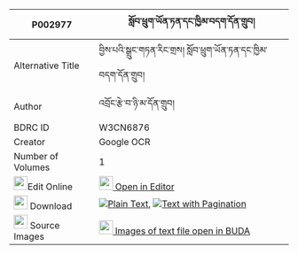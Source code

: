 |P002977|སློབ་ཕྲུག་ཡོན་ཏན་དང་ཁྱིམ་བདག་དོན་གྲུབ། 
| --- | --- 
|Alternative Title |བྱིས་པའི་སྒྲུང་གཏན་རིང་གྲས། སློབ་ཕྲུག་ཡོན་ཏན་དང་ཁྱིམ་བདག་དོན་གྲུབ།
|Author| འབྲོང་རྩེ་བ་ཉི་མ་དོན་གྲུབ།
|BDRC ID | W3CN6876
|Creator | Google OCR
|Number of Volumes| 1
|<img width="25" src="https://img.icons8.com/color/25/000000/edit-property.png">Edit Online| [<img width="25" src="https://avatars.githubusercontent.com/u/45091458?s=200&v=4"> Open in Editor](http://editor.openpecha.org/P002977)
|<img width="25" src="https://img.icons8.com/fluent/48/000000/download-2.png"/>  Download | [![](https://img.icons8.com/color/20/000000/txt.png)Plain Text](https://github.com/Openpecha/P002977/releases/download/v1/lobtruk_yonten_dang_khyimdak_d_plain_P002977.zip), [![](https://img.icons8.com/color/20/000000/txt.png)Text with Pagination](https://github.com/Openpecha/P002977/releases/download/v1/lobtruk_yonten_dang_khyimdak_d_pages_P002977.zip)
|<img width="25" src="https://img.icons8.com/plasticine/100/000000/pictures-folder.png"/>  Source Images | [<img width="25" src="https://library.bdrc.io/icons/BUDA-small.svg"> Images of text file open in BUDA](https://library.bdrc.io/show/bdr:W3CN6876)